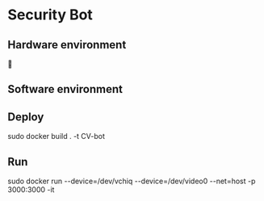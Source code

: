 # Security Bot
## Hardware environment

## Software environment

## Deploy
sudo docker build . -t CV-bot
## Run
sudo docker run --device=/dev/vchiq --device=/dev/video0 --net=host -p 3000:3000 -it <Docker Image ID> 
